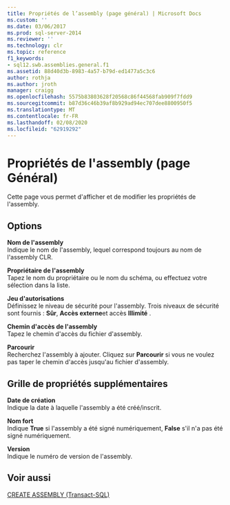 ```yaml
---
title: Propriétés de l’assembly (page général) | Microsoft Docs
ms.custom: ''
ms.date: 03/06/2017
ms.prod: sql-server-2014
ms.reviewer: ''
ms.technology: clr
ms.topic: reference
f1_keywords:
- sql12.swb.assemblies.general.f1
ms.assetid: 88d40d3b-8983-4a57-b79d-ed1477a5c3c6
author: rothja
ms.author: jroth
manager: craigg
ms.openlocfilehash: 5575b83803628f20568c86f44568fab909f7fdd9
ms.sourcegitcommit: b87d36c46b39af8b929ad94ec707dee8800950f5
ms.translationtype: MT
ms.contentlocale: fr-FR
ms.lasthandoff: 02/08/2020
ms.locfileid: "62919292"
---
```

# <a name="assembly-properties-general-page"></a>Propriétés de l'assembly (page Général)
  Cette page vous permet d'afficher et de modifier les propriétés de l'assembly.  
  
## <a name="options"></a>Options  
 **Nom de l'assembly**  
 Indique le nom de l'assembly, lequel correspond toujours au nom de l'assembly CLR.  
  
 **Propriétaire de l'assembly**  
 Tapez le nom du propriétaire ou le nom du schéma, ou effectuez votre sélection dans la liste.  
  
 **Jeu d'autorisations**  
 Définissez le niveau de sécurité pour l'assembly. Trois niveaux de sécurité sont fournis : **Sûr**, **Accès externe**et accès **Illimité** .  
  
 **Chemin d'accès de l'assembly**  
 Tapez le chemin d'accès du fichier d'assembly.  
  
 **Parcourir**  
 Recherchez l'assembly à ajouter. Cliquez sur **Parcourir** si vous ne voulez pas taper le chemin d'accès jusqu'au fichier d'assembly.  
  
## <a name="additional-properties-grid"></a>Grille de propriétés supplémentaires  
 **Date de création**  
 Indique la date à laquelle l'assembly a été créé/inscrit.  
  
 **Nom fort**  
 Indique **True** si l'assembly a été signé numériquement, **False** s'il n'a pas été signé numériquement.  
  
 **Version**  
 Indique le numéro de version de l'assembly.  
  
## <a name="see-also"></a>Voir aussi  
 [CREATE ASSEMBLY &#40;Transact-SQL&#41;](/sql/t-sql/statements/create-assembly-transact-sql)  
  
  
